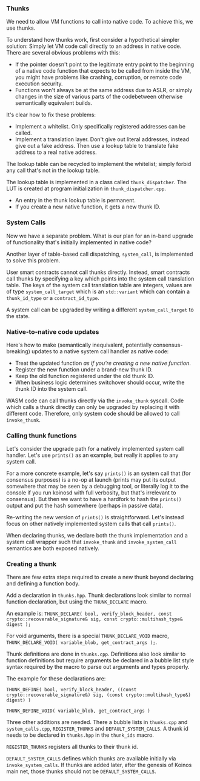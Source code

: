 ### Thunks

We need to allow VM functions to call into native code. To achieve this, we use thunks.

To understand how thunks work, first consider a hypothetical simpler solution: Simply let VM code call directly to an address in native code. There are several obvious problems with this:

- If the pointer doesn't point to the legitimate entry point to the beginning of a native code function that expects to be called from inside the VM, you might have problems like crashing, corruption, or remote code execution security.
- Functions won't always be at the same address due to ASLR, or simply changes in the size of various parts of the codebetween otherwise semantically equivalent builds.

It's clear how to fix these problems:

- Implement a whitelist. Only specifically registered addresses can be called.
- Implement a translation layer. Don't give out literal addresses, instead give out a fake address. Then use a lookup table to translate fake address to a real native address.

The lookup table can be recycled to implement the whitelist; simply forbid any call that's not in the lookup table.

The lookup table is implemented in a class called `thunk_dispatcher`. The LUT is created at program initialization in `thunk_dispatcher.cpp`.

- An entry in the thunk lookup table is permanent.
- If you create a new native function, it gets a new thunk ID.

### System Calls

Now we have a separate problem. What is our plan for an in-band upgrade of functionality that's initially implemented in native code?

Another layer of table-based call dispatching, `system_call`, is implemented to solve this problem.

User smart contracts cannot call thunks directly. Instead, smart contracts call thunks by specifying a key which points into the system call translation table. The keys of the system call translation table are integers, values are of type `system_call_target` which is an `std::variant` which can contain a `thunk_id_type` or a `contract_id_type`.

A system call can be upgraded by writing a different `system_call_target` to the state.

### Native-to-native code updates

Here's how to make (semantically inequivalent, potentially consensus-breaking) updates to a native system call handler as native code:

- Treat the updated function *as if you're creating a new native function*.
- Register the new function under a brand-new thunk ID.
- Keep the old function registered under the old thunk ID.
- When business logic determines switchover should occur, write the thunk ID into the system call.

WASM code can call thunks directly via the `invoke_thunk` syscall. Code which calls a thunk directly can only be upgraded by replacing it with different code. Therefore, only system code should be allowed to call `invoke_thunk`.

### Calling thunk functions

Let's consider the upgrade path for a natively implemented system call handler. Let's use `prints()` as an example, but really it applies to any system call.

For a more concrete example, let's say `prints()` is an system call that (for consensus purposes) is a no-op at launch (prints may put its output somewhere that may be seen by a debugging tool, or literally log it to the console if you run koinosd with full verbosity, but that's irrelevant to consensus). But then we want to have a hardfork to hash the `prints()` output and put the hash somewhere (perhaps in passive data).

Re-writing the new version of `prints()` is straightforward. Let's instead focus on other natively implemented system calls that call `prints()`.

When declaring thunks, we declare both the thunk implementation and a system call wrapper such that `invoke_thunk` and `invoke_system_call` semantics are both exposed natively.

### Creating a thunk

There are few extra steps required to create a new thunk beyond declaring and defining a function body.

Add a declaration in `thunks.hpp`. Thunk declarations look similar to normal function declaration, but using the `THUNK_DECLARE` macro.

An example is: `THUNK_DECLARE( bool, verify_block_header, const crypto::recoverable_signature& sig, const crypto::multihash_type& digest );`

For void arguments, there is a special `THUNK_DECLARE_VOID` macro, `THUNK_DECLARE_VOID( variable_blob, get_contract_args );`.

Thunk definitions are done in `thunks.cpp`. Definitions also look similar to function definitions but require arguments be declared in a bubble list style syntax required by the macro to parse out arguments and types properly.

The example for these declarations are:

`THUNK_DEFINE( bool, verify_block_header, ((const crypto::recoverable_signature&) sig, (const crypto::multihash_type&) digest) )`

`THUNK_DEFINE_VOID( variable_blob, get_contract_args )`

Three other additions are needed. There a bubble lists in `thunks.cpp` and `system_calls.cpp`, `REGISTER_THUNKS` and `DEFAULT_SYSTEM_CALLS`. A thunk id needs to be declared in `thunks.hpp` in the `thunk_ids` macro.

`REGISTER_THUNKS` registers all thunks to their thunk id.

`DEFAULT_SYSTEM_CALLS` defines which thunks are available initially via `invoke_system_calls`. If thunks are added later, after the genesis of Koinos main net, those thunks should not be `DEFAULT_SYSTEM_CALLS`.
